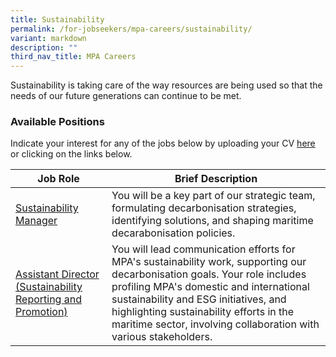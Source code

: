 ```yaml
---
title: Sustainability
permalink: /for-jobseekers/mpa-careers/sustainability/
variant: markdown
description: ""
third_nav_title: MPA Careers
---
```

Sustainability is taking care of the way resources are being used so that the needs of our future generations can continue to be met.

### Available Positions 
Indicate your interest for any of the jobs below by uploading your CV [here](https://go.gov.sg/mpa-job-application) or clicking on the links below.

|Job Role | Brief Description | 
| -------- | -------- | 
| [Sustainability Manager](https://sggovterp.wd102.myworkdayjobs.com/PublicServiceCareers/job/MPA-mTower-Block/Senior-Sustainability-Manager_JR-10000018109) | You will be a key part of our strategic team, formulating decarbonisation strategies, identifying solutions, and shaping maritime decarabonisation policies. | 
| [Assistant Director (Sustainability Reporting and Promotion)](https://www.careers.hrp.gov.sg/sap/bc/ui5_ui5/sap/ZGERCFA004/index.html#/JobDescription/13726678/2d8130da-4acd-1ede-91d5-5856edc1326b) | You will lead communication efforts for MPA's sustainability work, supporting our decarbonisation goals. Your role includes profiling MPA's domestic and international sustainability and ESG initiatives, and highlighting sustainability efforts in the maritime sector, involving collaboration with various stakeholders. |